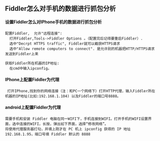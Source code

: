 <h2>Fiddler怎么对手机的数据进行抓包分析</h2>

<h4>设置Fiddler怎么对IPhone手机的数据进行抓包分析</h4>
	
	配置Fiddler,  允许"远程连接":
	  打开Fiddler,Tools->Fiddler Options 。（配置完后记得要重启Fiddler）.
	  选中"Decrpt HTTPS traffic", Fiddler就可以截获HTTPS请求
      选中"Allow remote computers to connect". 是允许别的机器把HTTP/HTTPS请求发送到Fiddler上来
	
	获取Fiddler所在机器的IP地址:
	  在cmd中输入ipconfig。

<h4>IPhone上配置Fiddler为代理</h4>	 

	 打开IPhone,找到你的网络连接（注：和PC一个网络下）打开HTTP代理，输入Fiddler所在机器的IP地址(比如:192.168.1.104) 以及Fiddler的端口号8888。
      
<h4>android上配置Fiddler为代理</h4>	 

	需要手机和安装 Fiddler 电脑在同一WIFI下，手机连接到WIFI。打开手机的WIFI设置界面，选中连接的WIFI，长按，弹出如下界面，选择“修改网络”。
	将使用代理服务器打勾，并填上刚才在 PC 机上 ipconfig 获得的 IP 地址 192.168.1.95，端口号填 Fiddler 默认的 8888

